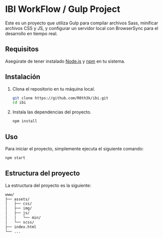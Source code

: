 # IBI WorkFlow / Gulp Project

Este es un proyecto que utiliza Gulp para compilar archivos Sass, minificar archivos CSS y JS, y configurar un servidor local con BrowserSync para el desarrollo en tiempo real.

## Requisitos

Asegúrate de tener instalado [Node.js](https://nodejs.org/) y [npm](https://www.npmjs.com/get-npm) en tu sistema.

## Instalación

1. Clona el repositorio en tu máquina local.
    ```bash
    git clone https://github.com/R0th3k/ibi.git
    cd ibi
    ```

2. Instala las dependencias del proyecto.
    ```bash
    npm install
    ```

## Uso

Para iniciar el proyecto, simplemente ejecuta el siguiente comando:

```bash
npm start
```


## Estructura del proyecto

La estructura del proyecto es la siguiente:

```bash
www/
├── assets/
│   ├── css/
│   ├── img/
│   ├── js/
│   │   └── min/
│   └── scss/
├── index.html
└── ...
```
